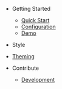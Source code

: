- Getting Started
  - [Quick Start](quickstart)
  - [Configuration](configuration)
  - [Demo](demo)


- Style
 - [Theming](theming)


- Contribute
  - [Development](development)
